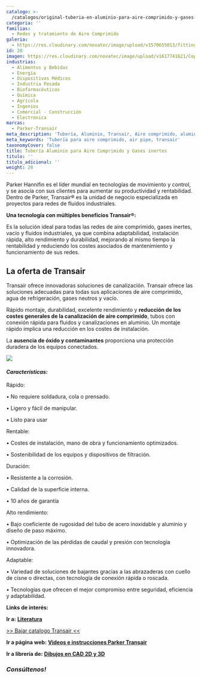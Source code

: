 ```yaml
---
catalogo: >-
  /catalogos/original-tuberia-en-aluminio-para-aire-comprimido-y-gases-inertes.pdf
categoria: ''
familias:
  - Redes y tratamiento de Aire Comprimido
galeria:
  - https://res.cloudinary.com/novatec/image/upload/v1570655013/fitting_and_pipe_image_amx1ac.jpg
id: 28
imagen: https://res.cloudinary.com/novatec/image/upload/v1617741621/Copia_de_Dise%C3%B1o_sin_t%C3%ADtulo_55_jvrj4d.png
industrias:
  - Alimentos y Bebidas
  - Energía
  - Dispositivos Médicos
  - Industria Pesada
  - Biofarmacéuticos
  - Química
  - Agrícola
  - Ingenios
  - Comercial - Construcción
  - Electrónica
marcas:
  - Parker-Transair
meta_description: 'Tubería, Aluminio, Transair, Aire comprimido, aluminum pipe'
meta_keywords: 'Tubería para aire comprimido, air pipe, transair'
taxonomyCover: false
title: Tubería Aluminio para Aire Comprimido y Gases inertes
titulo: ''
titulo_adicional: ''
weight: 28
---
```




Parker Hannifin es el líder mundial en tecnologías de movimiento y control, y se asocia con sus clientes para aumentar su productividad y rentabilidad. Dentro de Parker, Transair® es la unidad de negocio especializada en proyectos para redes de fluidos industriales.

**Una tecnología con múltiples beneficios Transair®:**

Es la solución ideal para todas las redes de aire comprimido, gases inertes, vacío y fluidos industriales, ya que combina adaptabilidad, instalación rápida, alto rendimiento y durabilidad, mejorando al mismo tiempo la rentabilidad y reduciendo los costes asociados de mantenimiento y funcionamiento de sus redes.

## La oferta de Transair

Transair ofrece innovadoras soluciones de canalización. Transair ofrece las soluciones adecuadas para todas sus aplicaciones de aire comprimido, agua de refrigeración, gases neutros y vacío.

Rápido montaje, durabilidad, excelente rendimiento y **reducción de los costes generales de la canalización de aire comprimido**, tubos con conexión rápida para fluidos y canalizaciones en aluminio. Un montaje rápido implica una reducción en los costes de instalación.

La **ausencia de óxido y contaminantes** proporciona una protección duradera de los equipos conectados.

![](https://res.cloudinary.com/novatec/v1597433225/parker-transair-air-piping_oi6mef.jpg)

#### **_Características:_**

Rápido:

• No requiere soldadura, cola o prensado.

• Ligero y fácil de manipular.

• Listo para usar

Rentable:

• Costes de instalación, mano de obra y funcionamiento optimizados.

• Sostenibilidad de los equipos y dispositivos de filtración.

Duración:

• Resistente a la corrosión.

• Calidad de la superficie interna.

• 10 años de garantía

Alto rendimiento:

• Bajo coeficiente de rugosidad del tubo de acero inoxidable y aluminio y diseño de paso máximo.

• Optimización de las pérdidas de caudal y presión con tecnología innovadora.

Adaptable:

• Variedad de soluciones de bajantes gracias a las abrazaderas con cuello de cisne o directas, con tecnología de conexión rápida o roscada.

• Tecnologías que ofrecen el mejor compromiso entre seguridad, eficiencia y adaptabilidad.

**Links de interés:**

**Ir a:** [**Literatura**](https://promo.parker.com/promotionsite/transair/us/en/engineering-tools "Parker")

[>> Bajar catalogo Transair <<](https://synology01.novatec.cr:5001/d/f/517303708866847536)

**Ir a página web:** [**Videos e instrucciones Parker Transair**](http://promo.parker.com/promotionsite/transair/us/en/video-library "Parker")

**Ir a librería de:** [**Dibujos en CAD 2D y 3D**](http://promo.parker.com/promotionsite/transair/us/en/engineering-tools "Parker")

### **_Consúltenos!_**
